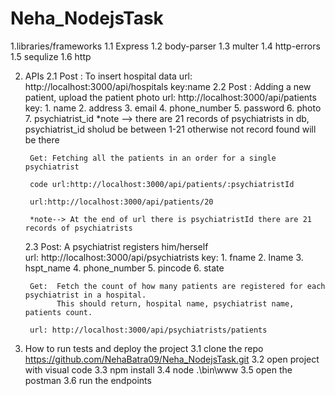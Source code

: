 # Neha_NodejsTask

1.libraries/frameworks
  1.1 Express
  1.2 body-parser 
  1.3 multer
  1.4 http-errors
  1.5 sequlize
  1.6 http
 
2. APIs
  2.1 Post : To insert hospital data
      url: http://localhost:3000/api/hospitals 
      key:name
  2.2  Post : Adding a new patient, upload the patient photo
      url: http://localhost:3000/api/patients
      key: 
          1. name
          2. address
          3. email
          4. phone_number
          5. password
          6. photo
          7. psychiatrist_id 
          *note --> there are 21 records of psychiatrists in db,  psychiatrist_id sholud be between 1-21 otherwise not record found will be there
          
        Get: Fetching all the patients in an order for a single psychiatrist
        
        code url:http://localhost:3000/api/patients/:psychiatristId
        
        url:http://localhost:3000/api/patients/20
        
        *note--> At the end of url there is psychiatristId there are 21 records of psychiatrists 
        
   2.3 Post:  A psychiatrist registers him/herself    
       url: http://localhost:3000/api/psychiatrists
       key: 
           1. fname
           2. lname
           3. hspt_name
           4. phone_number
           5. pincode
           6. state
           
        Get:  Fetch the count of how many patients are registered for each psychiatrist in a hospital.
              This should return, hospital name, psychiatrist name, patients count.
              
        url: http://localhost:3000/api/psychiatrists/patients
        
  3. How to run tests and deploy the project
     3.1 clone the repo https://github.com/NehaBatra09/Neha_NodejsTask.git
     3.2 open project with visual code
     3.3 npm install
     3.4 node .\bin\www
     3.5 open the postman
     3.6 run the endpoints
     
        
           
           
          
      
      
  
  
